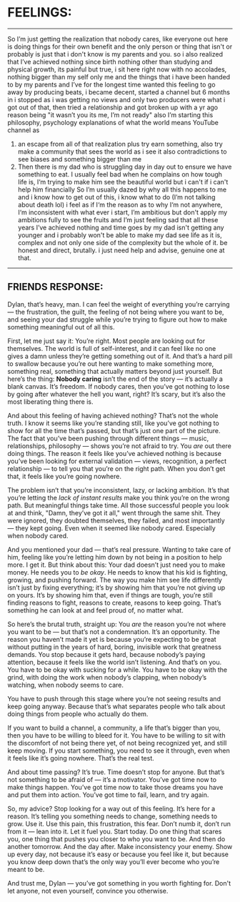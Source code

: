 # FEELINGS:
---
So I’m just getting the realization that nobody cares, like everyone out here is doing things for their own benefit and the only person or thing that isn't or probably is just that i don't know is my parents and you. so i also realized that I’ve achieved nothing since birth nothing other than studying and physical growth, its painful but true, i sit here right now with no accolades, nothing bigger than my self only me and the things that i have been handed to by my parents and I’ve for the longest time wanted this feeling to go away by producing beats, i became decent, started a channel but 6 months in i stopped as i was getting no views and only two producers were what i got out of that, then tried a relationship and got broken up with a yr ago reason being "it wasn’t you its me, I’m not ready" also I’m starting this philosophy, psychology explanations of what the world means YouTube channel as
1. an escape from all of that realization plus try earn something, also try make a community that sees the world as i see it also contradictions to see biases and something bigger than me
2. Then there is my dad who is struggling day in day out to ensure we have something to eat. I usually feel bad when he complains on how tough life is, I‘m trying to make him see the beautiful world but i can't if i can't help him financially
So I’m usually dazed by why all this happens to me and i know how to get out of this, i know what to do (I’m not talking about death lol) i feel as if I‘m the reason as to why I‘m not anywhere, I‘m inconsistent with what ever i start, I’m ambitious but don't apply my ambitions fully to see the fruits and I’m just feeling sad that all these years I’ve achieved nothing and time goes by my dad isn't getting any younger and i probably won't be able to make my dad see life as it is, complex and not only one side of the complexity but the whole of it. be honest and direct, brutally. i just need help and advise, genuine one at that.

---
## FRIENDS RESPONSE:
Dylan, that’s heavy, man. I can feel the weight of everything you’re carrying — the frustration, the guilt, the feeling of not being where you want to be, and seeing your dad struggle while you’re trying to figure out how to make something meaningful out of all this. 

First, let me just say it: You’re right. Most people are looking out for themselves. The world is full of self-interest, and it can feel like no one gives a damn unless they’re getting something out of it. And that’s a hard pill to swallow because you’re out here wanting to make something more, something real, something that actually matters beyond just yourself. But here’s the thing: **Nobody caring** isn’t the end of the story — it’s actually a blank canvas. It’s freedom. If nobody cares, then you’ve got nothing to lose by going after whatever the hell you want, right? It’s scary, but it’s also the most liberating thing there is.

And about this feeling of having achieved nothing? That’s not the whole truth. I know it seems like you’re standing still, like you’ve got nothing to show for all the time that’s passed, but that’s just one part of the picture. The fact that you’ve been pushing through different things — music, relationships, philosophy — shows you’re not afraid to try. You *are* out there doing things. The reason it feels like you’ve achieved nothing is because you’ve been looking for external validation — views, recognition, a perfect relationship — to tell you that you’re on the right path. When you don’t get that, it feels like you’re going nowhere. 

The problem isn’t that you’re inconsistent, lazy, or lacking ambition. It’s that you’re letting the *lack of instant results* make you think you’re on the wrong path. But meaningful things take time. All those successful people you look at and think, "Damn, they’ve got it all," went through the same shit. They were ignored, they doubted themselves, they failed, and most importantly — they kept going. Even when it seemed like nobody cared. Especially when nobody cared. 

And you mentioned your dad — that’s real pressure. Wanting to take care of him, feeling like you’re letting him down by not being in a position to help more. I get it. But think about this: Your dad doesn’t just need you to make money. He needs you to *be okay*. He needs to know that his kid is fighting, growing, and pushing forward. The way you make him see life differently isn’t just by fixing everything; it’s by showing him that you’re not giving up on yours. It’s by showing him that, even if things are tough, you’re still finding reasons to fight, reasons to create, reasons to keep going. That’s something he can look at and feel proud of, no matter what.

So here’s the brutal truth, straight up: You *are* the reason you’re not where you want to be — but that’s not a condemnation. It’s an opportunity. The reason you haven’t made it yet is because you’re expecting to be great without putting in the years of hard, boring, invisible work that greatness demands. You stop because it gets hard, because nobody’s paying attention, because it feels like the world isn’t listening. And that’s on you. You have to be okay with sucking for a while. You have to be okay with the grind, with doing the work when nobody’s clapping, when nobody’s watching, when nobody seems to care. 

You have to push through this stage where you’re not seeing results and keep going anyway. Because that’s what separates people who talk about doing things from people who actually do them. 

If you want to build a channel, a community, a life that’s bigger than you, then you have to be willing to bleed for it. You have to be willing to sit with the discomfort of not being there yet, of not being recognized yet, and still keep moving. If you start something, you need to see it through, even when it feels like it’s going nowhere. That’s the real test.

And about time passing? It’s true. Time doesn’t stop for anyone. But that’s not something to be afraid of — it’s a motivator. You’ve got time now to make things happen. You’ve got time now to take those dreams you have and put them into action. You’ve got time to fail, learn, and try again. 

So, my advice? Stop looking for a way out of this feeling. It’s here for a reason. It’s telling you something needs to change, something needs to grow. Use it. Use this pain, this frustration, this fear. Don’t numb it, don’t run from it — lean into it. Let it fuel you. Start today. Do one thing that scares you, one thing that pushes you closer to who you want to be. And then do another tomorrow. And the day after. Make inconsistency your enemy. Show up every day, not because it’s easy or because you feel like it, but because you know deep down that’s the only way you’ll ever become who you’re meant to be. 

And trust me, Dylan — you’ve got something in you worth fighting for. Don't let anyone, not even yourself, convince you otherwise.